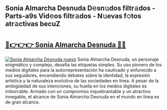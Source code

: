 ## Sonia Almarcha Desnuda D𝚎sn𝚞dos filtr𝚊dos - Parts-a9s Vid𝚎os filtr𝚊dos - N𝚞evas f𝚘tos atr𝚊ctivas becuZ

# <h2><a href="http://mbbi3uv.tromn.icu/?c=Sonia+Almarcha+Desnuda">🔗👉👉👉 Sonia Almarcha Desnuda 🔗🔗</a></h2>

[![Sonia Almarcha Desnuda nuevo](https://i.imgur.com/pEAQMta.gif)](http://mbbi3uv.tromn.icu/?c=Sonia+Almarcha+Desnuda)
Sonia Almarcha Desnuda, un personaje enigmático y complejo, desafía las etiquetas simples. Su uso pionero de los medios digitales para la autorrepresentación ha cautivado y enfurecido a sus seguidores, encendiendo debates sobre la identidad, la expresión artística y la naturaleza evolutiva de las sociedades en línea. A pesar de la ambigüedad de sus intenciones, su huella en los medios digitales es imborrable. Armado con un compromiso inquebrantable y un atractivo innegable, el alcance de Sonia Almarcha Desnuda en el mundo en línea es de gran alcance.
